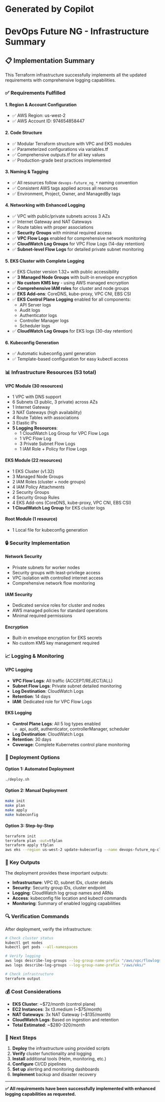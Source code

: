 # Generated by Copilot
# DevOps Future NG - Infrastructure Summary

## 📋 Implementation Summary

This Terraform infrastructure successfully implements all the updated requirements with comprehensive logging capabilities.

### ✅ **Requirements Fulfilled**

#### **1. Region & Account Configuration**
- ✅ AWS Region: us-west-2
- ✅ AWS Account ID: 974654858447

#### **2. Code Structure**
- ✅ Modular Terraform structure with VPC and EKS modules
- ✅ Parameterized configurations via variables.tf
- ✅ Comprehensive outputs.tf for all key values
- ✅ Production-grade best practices implemented

#### **3. Naming & Tagging**
- ✅ All resources follow `devops-future_ng_*` naming convention
- ✅ Consistent AWS tags applied across all resources
- ✅ Environment, Project, Owner, and ManagedBy tags

#### **4. Networking with Enhanced Logging**
- ✅ VPC with public/private subnets across 3 AZs
- ✅ Internet Gateway and NAT Gateways
- ✅ Route tables with proper associations
- ✅ **Security Groups** with minimal required access
- ✅ **VPC Flow Logs** enabled for comprehensive network monitoring
- ✅ **CloudWatch Log Groups** for VPC Flow Logs (14-day retention)
- ✅ **Subnet-level Flow Logs** for detailed private subnet monitoring

#### **5. EKS Cluster with Complete Logging**
- ✅ EKS Cluster version 1.32+ with public accessibility
- ✅ **3 Managed Node Groups** with built-in envelope encryption
- ✅ **No custom KMS key** - using AWS managed encryption
- ✅ **Comprehensive IAM roles** for cluster and node groups
- ✅ **EKS Add-ons**: CoreDNS, kube-proxy, VPC CNI, EBS CSI
- ✅ **EKS Control Plane Logging** enabled for all components:
  - API Server logs
  - Audit logs
  - Authenticator logs
  - Controller Manager logs
  - Scheduler logs
- ✅ **CloudWatch Log Groups** for EKS logs (30-day retention)

#### **6. Kubeconfig Generation**
- ✅ Automatic kubeconfig.yaml generation
- ✅ Template-based configuration for easy kubectl access

### 📊 **Infrastructure Resources (53 total)**

#### **VPC Module (30 resources)**
- 1 VPC with DNS support
- 6 Subnets (3 public, 3 private) across AZs
- 1 Internet Gateway
- 3 NAT Gateways (high availability)
- 4 Route Tables with associations
- 3 Elastic IPs
- **5 Logging Resources**:
  - 1 CloudWatch Log Group for VPC Flow Logs
  - 1 VPC Flow Log
  - 3 Private Subnet Flow Logs
  - 1 IAM Role + Policy for Flow Logs

#### **EKS Module (22 resources)**
- 1 EKS Cluster (v1.32)
- 3 Managed Node Groups
- 2 IAM Roles (cluster + node groups)
- 4 IAM Policy Attachments
- 2 Security Groups
- 4 Security Group Rules
- 4 EKS Add-ons (CoreDNS, kube-proxy, VPC CNI, EBS CSI)
- **1 CloudWatch Log Group** for EKS cluster logs

#### **Root Module (1 resource)**
- 1 Local file for kubeconfig generation

### 🔒 **Security Implementation**

#### **Network Security**
- Private subnets for worker nodes
- Security groups with least-privilege access
- VPC isolation with controlled internet access
- Comprehensive network flow monitoring

#### **IAM Security**
- Dedicated service roles for cluster and nodes
- AWS managed policies for standard operations
- Minimal required permissions

#### **Encryption**
- Built-in envelope encryption for EKS secrets
- No custom KMS key management required

### 📈 **Logging & Monitoring**

#### **VPC Logging**
- **VPC Flow Logs**: All traffic (ACCEPT/REJECT/ALL)
- **Subnet Flow Logs**: Private subnet detailed monitoring
- **Log Destination**: CloudWatch Logs
- **Retention**: 14 days
- **IAM**: Dedicated role for VPC Flow Logs

#### **EKS Logging**
- **Control Plane Logs**: All 5 log types enabled
  - api, audit, authenticator, controllerManager, scheduler
- **Log Destination**: CloudWatch Logs
- **Retention**: 30 days
- **Coverage**: Complete Kubernetes control plane monitoring

### 🚀 **Deployment Options**

#### **Option 1: Automated Deployment**
```bash
./deploy.sh
```

#### **Option 2: Manual Deployment**
```bash
make init
make plan
make apply
make kubeconfig
```

#### **Option 3: Step-by-Step**
```bash
terraform init
terraform plan -out=tfplan
terraform apply tfplan
aws eks --region us-west-2 update-kubeconfig --name devops-future_ng-cluster
```

### 📝 **Key Outputs**

The deployment provides these important outputs:
- **Infrastructure**: VPC ID, subnet IDs, cluster details
- **Security**: Security group IDs, cluster endpoint
- **Logging**: CloudWatch log group names and ARNs
- **Access**: kubeconfig file location and kubectl commands
- **Monitoring**: Summary of enabled logging capabilities

### 🔍 **Verification Commands**

After deployment, verify the infrastructure:

```bash
# Check cluster status
kubectl get nodes
kubectl get pods --all-namespaces

# Verify logging
aws logs describe-log-groups --log-group-name-prefix "/aws/vpc/flowlogs/"
aws logs describe-log-groups --log-group-name-prefix "/aws/eks/"

# Check infrastructure
terraform output
```

### 💰 **Cost Considerations**

- **EKS Cluster**: ~$72/month (control plane)
- **EC2 Instances**: 3x t3.medium (~$75/month)
- **NAT Gateways**: 3x NAT Gateway (~$135/month)
- **CloudWatch Logs**: Based on ingestion and retention
- **Total Estimated**: ~$280-320/month

### 🎯 **Next Steps**

1. **Deploy** the infrastructure using provided scripts
2. **Verify** cluster functionality and logging
3. **Install** additional tools (Helm, monitoring, etc.)
4. **Configure** CI/CD pipelines
5. **Set up** alerting and monitoring dashboards
6. **Implement** backup and disaster recovery

---

**✅ All requirements have been successfully implemented with enhanced logging capabilities as requested.**
